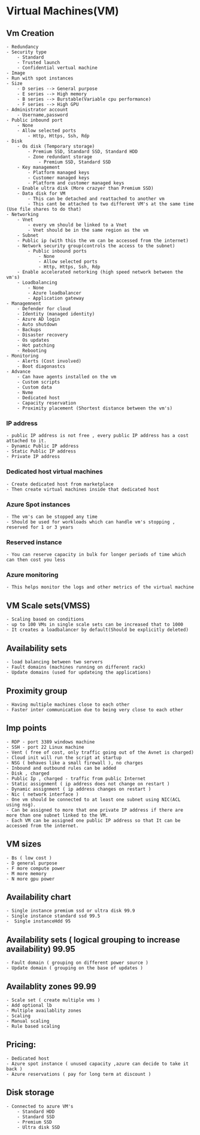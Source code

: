 # Virtual Machines(VM)

## Vm Creation
    - Redundancy
    - Security type
        - Standard
        - Trusted launch
        - Confidential vertual machine
    - Image
    - Run with spot instances
    - Size
        - D series --> General purpose
        - E series --> High memory
        - B series --> Burstable(Variable cpu performance) 
        - F series --> High GPU
    - Administrator account
        - Username,password
    - Public inbound port
        - None
        - Allow selected ports
            - Http, Https, Ssh, Rdp
    - Disk
        - Os disk (Temporary storage)
            - Premium SSD, Standard SSD, Standard HDD
            - Zone redundant storage
                - Premium SSD, Standard SSD
        - Key management
            - Platform managed keys
            - Customer managed keys
            - Platform and customer managed keys
        - Enable ultra disk (More crazyer than Premium SSD)
        - Data disk for VM 
            - This can be detached and reattached to another vm
            - This cant be attached to two different VM's at the same time (Use file shares to do that)
    - Networking
        - Vnet 
            - every vm should be linked to a Vnet
            - Vnet should be in the same region as the vm
        - Subnet
        - Public ip (with this the vm can be accessed from the internet)
        - Network security group(controls the access to the subnet)
            - Public inbound ports
                - None
                - Allow selected ports
                - Http, Https, Ssh, Rdp
        - Enable accelerated netorking (high speed network between the vm's)
        - Loadbalancing
            - None
            - Azure loadbalancer
            - Application gateway
    - Managemnent
        - Defender for cloud
        - Identity (managed identity)
        - Azure AD login
        - Auto shutdown
        - Backups
        - Disaster recovery
        - Os updates
        - Hot patching
        - Rebooting
    - Monitoring 
        - Alerts (Cost involved)
        - Boot diagonastcs
    - Advance
        - Can have agents installed on the vm
        - Custom scripts
        - Custom data
        - Nvme
        - Dedicated host
        - Capacity reservation
        - Proximity placement (Shortest distance between the vm's)

### IP address
    - public IP address is not free , every public IP address has a cost attached to it.
    - Dynamic Public IP address 
    - Static Public IP address
    - Private IP address

### Dedicated host virtual machines
    - Create dedicated host from marketplace
    - Then create virtual machines inside that dedicated host

### Azure Spot instances 
    - The vm's can be stopped any time 
    - Should be used for workloads which can handle vm's stopping , reserved for 1 or 3 years

### Reserved instance 
    - You can reserve capacity in bulk for longer periods of time which can then cost you less 

### Azure monitoring 
    - This helps monitor the logs and other metrics of the virtual machine


## VM Scale sets(VMSS)
    - Scaling based on conditions
    - up to 100 VMs in single scale sets can be increased that to 1000
    - It creates a loadbalancer by default(Should be explicitly deleted)

## Availability sets
    - load balancing between two servers
    - Fault domains (machines running on different rack)
    - Update domains (used for updateing the applications)

## Proximity group
    - Having multiple machines close to each other
    - Faster inter communication due to being very close to each other 

## Imp points
    - RDP - port 3389 windows machine 
    - SSH - port 22 Linux machine 
    - Vent ( free of cost, only traffic going out of the Avnet is charged)
    - Cloud init will run the script at startup
    - NSG ( behaves like a small firewall ), no charges
    - Inbound and outbound rules can be added
    - Disk , charged 
    - Public Ip , charged - traffic from public Internet 
    - Static assignment ( ip address does not change on restart )
    - Dynamic assignment ( ip address changes on restart )
    - Nic ( network interface )
    - One vm should be connected to at least one subnet using NIC(ACL using nsg).
    - Can be assigned to more that one private IP address if there are more than one subnet linked to the VM.
    - Each VM can be assigned one public IP address so that It can be accessed from the internet.


## VM sizes 
    - Bs ( low cost )
    - D general purpose 
    - F more compute power 
    - M more memory 
    - N more gpu power
## Availability chart 
    - Single instance premium ssd or ultra disk 99.9 
    - Single instance standard ssd 99.5
    -  Single instanceHdd 95
## Availability sets ( logical grouping to increase availability) 99.95
    - Fault domain ( grouping on different power source )
    - Update domain ( grouping on the base of updates ) 
## Availablity zones 99.99 
    - Scale set ( create multiple vms ) 
    - Add optional lb
    - Multiple availablity zones 
    - Scaling 
    - Manual scaling 
    - Rule based scaling 
## Pricing:
    - Dedicated host 
    - Azure spot instance ( unused capacity ,azure can decide to take it back ) 
    - Azure reservations ( pay for long term at discount ) 

## Disk storage
    - Connected to azure VM's
        - Standard HDD
        - Standard SSD
        - Premium SSD
        - Ultra disk SSD


